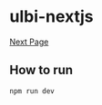 # ulbi-nextjs

[Next Page](https://next-course-ten.vercel.app/)


## How to run

```
npm run dev
```